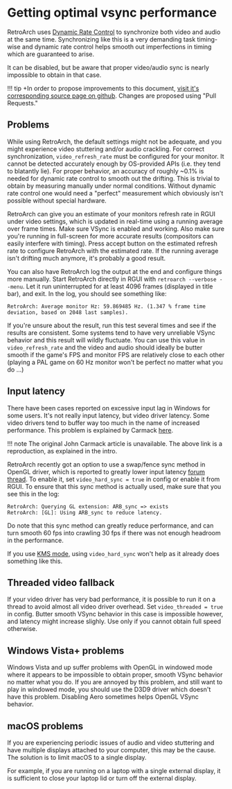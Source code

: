 # Getting optimal vsync performance

RetroArch uses [Dynamic Rate Control](ratecontrol.pdf) to synchronize both video and audio at the same time. Synchronizing like this is a very demanding task timing-wise and dynamic rate control helps smooth out imperfections in timing which are guaranteed to arise.

It can be disabled, but be aware that proper video/audio sync is nearly impossible to obtain in that case.

!!! tip
    +In order to propose improvements to this document, [visit it's corresponding source page on github](https://github.com/libretro/docs/tree/master/docs/guides/optimal-vsync.md). Changes are proposed using "Pull Requests."

## Problems

While using RetroArch, the default settings might not be adequate, and you might experience video stuttering and/or audio crackling. For correct synchronization, `video_refresh_rate` must be configured for your monitor. It cannot be detected accurately enough by OS-provided APIs (i.e. they tend to blatantly lie). For proper behavior, an accuracy of roughly ~0.1% is needed for dynamic rate control to smooth out the drifting. This is trivial to obtain by measuring manually under normal conditions. Without dynamic rate control one would need a "perfect" measurement which obviously isn't possible without special hardware.

RetroArch can give you an estimate of your monitors refresh rate in RGUI under video settings, which is updated in real-time using a running average over frame times. Make sure VSync is enabled and working. Also make sure you're running in full-screen for more accurate results (compositors can easily interfere with timing). Press accept button on the estimated refresh rate to configure RetroArch with the estimated rate. If the running average isn't drifting much anymore, it's probably a good result.

You can also have RetroArch log the output at the end and configure things more manually. Start RetroArch directly in RGUI with `retroarch --verbose --menu`. Let it run uninterrupted for at least 4096 frames (displayed in title bar), and exit. In the log, you should see something like:

```
RetroArch: Average monitor Hz: 59.869485 Hz. (1.347 % frame time deviation, based on 2048 last samples).
```
If you're unsure about the result, run this test several times and see if the results are consistent. Some systems tend to have very unreliable VSync behavior and this result will wildly fluctuate. You can use this value in `video_refresh_rate` and the video and audio should ideally be butter smooth if the game's FPS and monitor FPS are relatively close to each other (playing a PAL game on 60 Hz monitor won't be perfect no matter what you do ...)

## Input latency

There have been cases reported on excessive input lag in Windows for some users. It's not really input latency, but video driver latency. Some video drivers tend to buffer way too much in the name of increased performance. This problem is explained by Carmack [here](https://www.twentymilliseconds.com/post/latency-mitigation-strategies/).

!!! note
    The original John Carmack article is unavailable. The above link is a reproduction, as explained in the intro.

RetroArch recently got an option to use a swap/fence sync method in OpenGL driver, which is reported to greatly lower input latency [forum thread](https://forums.libretro.com/t/an-input-lag-investigation/4407). To enable it, set `video_hard_sync = true` in config or enable it from RGUI. To ensure that this sync method is actually used, make sure that you see this in the log:
```
RetroArch: Querying GL extension: ARB_sync => exists
RetroArch: [GL]: Using ARB_sync to reduce latency.
```
Do note that this sync method can greatly reduce performance, and can turn smooth 60 fps into crawling 30 fps if there was not enough headroom in the performance.

If you use [KMS mode,](https://github.com/libretro/RetroArch/wiki/KMS-mode) using `video_hard_sync` won't help as it already does something like this.

## Threaded video fallback

If your video driver has very bad performance, it is possible to run it on a thread to avoid almost all video driver overhead. Set `video_threaded = true` in config. Butter smooth VSync behavior in this case is impossible however, and latency might increase slighly. Use only if you cannot obtain full speed otherwise.

## Windows Vista+ problems

Windows Vista and up suffer problems with OpenGL in windowed mode where it appears to be impossible to obtain proper, smooth VSync behavior no matter what you do. If you are annoyed by this problem, and still want to play in windowed mode, you should use the D3D9 driver which doesn't have this problem. Disabling Aero sometimes helps OpenGL VSync behavior.

## macOS problems

If you are experiencing periodic issues of audio and video stuttering and have multiple displays attached to your computer, this may be the cause. The solution is to limit macOS to a single display. 

For example, if you are running on a laptop with a single external display, it is sufficient to close your laptop lid or turn off the external display.
